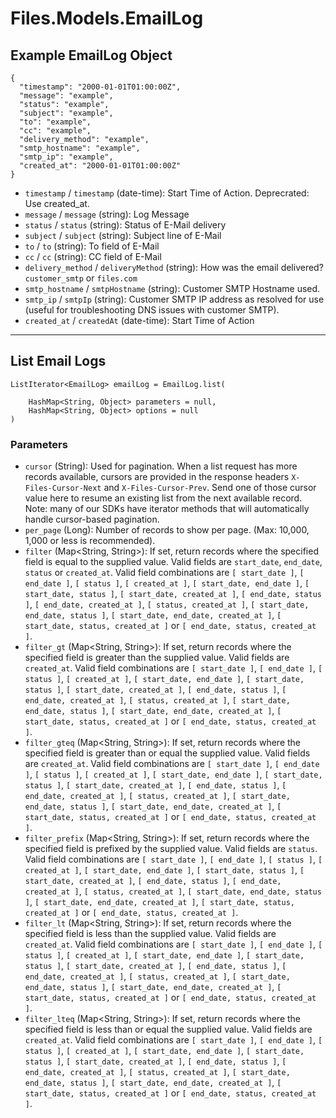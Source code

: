 # Files.Models.EmailLog

## Example EmailLog Object

```
{
  "timestamp": "2000-01-01T01:00:00Z",
  "message": "example",
  "status": "example",
  "subject": "example",
  "to": "example",
  "cc": "example",
  "delivery_method": "example",
  "smtp_hostname": "example",
  "smtp_ip": "example",
  "created_at": "2000-01-01T01:00:00Z"
}
```

* `timestamp` / `timestamp`  (date-time): Start Time of Action. Deprecrated: Use created_at.
* `message` / `message`  (string): Log Message
* `status` / `status`  (string): Status of E-Mail delivery
* `subject` / `subject`  (string): Subject line of E-Mail
* `to` / `to`  (string): To field of E-Mail
* `cc` / `cc`  (string): CC field of E-Mail
* `delivery_method` / `deliveryMethod`  (string): How was the email delivered?  `customer_smtp` or `files.com`
* `smtp_hostname` / `smtpHostname`  (string): Customer SMTP Hostname used.
* `smtp_ip` / `smtpIp`  (string): Customer SMTP IP address as resolved for use (useful for troubleshooting DNS issues with customer SMTP).
* `created_at` / `createdAt`  (date-time): Start Time of Action


---

## List Email Logs

```
ListIterator<EmailLog> emailLog = EmailLog.list(
    
    HashMap<String, Object> parameters = null,
    HashMap<String, Object> options = null
)
```

### Parameters

* `cursor` (String): Used for pagination.  When a list request has more records available, cursors are provided in the response headers `X-Files-Cursor-Next` and `X-Files-Cursor-Prev`.  Send one of those cursor value here to resume an existing list from the next available record.  Note: many of our SDKs have iterator methods that will automatically handle cursor-based pagination.
* `per_page` (Long): Number of records to show per page.  (Max: 10,000, 1,000 or less is recommended).
* `filter` (Map<String, String>): If set, return records where the specified field is equal to the supplied value. Valid fields are `start_date`, `end_date`, `status` or `created_at`. Valid field combinations are `[ start_date ]`, `[ end_date ]`, `[ status ]`, `[ created_at ]`, `[ start_date, end_date ]`, `[ start_date, status ]`, `[ start_date, created_at ]`, `[ end_date, status ]`, `[ end_date, created_at ]`, `[ status, created_at ]`, `[ start_date, end_date, status ]`, `[ start_date, end_date, created_at ]`, `[ start_date, status, created_at ]` or `[ end_date, status, created_at ]`.
* `filter_gt` (Map<String, String>): If set, return records where the specified field is greater than the supplied value. Valid fields are `created_at`. Valid field combinations are `[ start_date ]`, `[ end_date ]`, `[ status ]`, `[ created_at ]`, `[ start_date, end_date ]`, `[ start_date, status ]`, `[ start_date, created_at ]`, `[ end_date, status ]`, `[ end_date, created_at ]`, `[ status, created_at ]`, `[ start_date, end_date, status ]`, `[ start_date, end_date, created_at ]`, `[ start_date, status, created_at ]` or `[ end_date, status, created_at ]`.
* `filter_gteq` (Map<String, String>): If set, return records where the specified field is greater than or equal the supplied value. Valid fields are `created_at`. Valid field combinations are `[ start_date ]`, `[ end_date ]`, `[ status ]`, `[ created_at ]`, `[ start_date, end_date ]`, `[ start_date, status ]`, `[ start_date, created_at ]`, `[ end_date, status ]`, `[ end_date, created_at ]`, `[ status, created_at ]`, `[ start_date, end_date, status ]`, `[ start_date, end_date, created_at ]`, `[ start_date, status, created_at ]` or `[ end_date, status, created_at ]`.
* `filter_prefix` (Map<String, String>): If set, return records where the specified field is prefixed by the supplied value. Valid fields are `status`. Valid field combinations are `[ start_date ]`, `[ end_date ]`, `[ status ]`, `[ created_at ]`, `[ start_date, end_date ]`, `[ start_date, status ]`, `[ start_date, created_at ]`, `[ end_date, status ]`, `[ end_date, created_at ]`, `[ status, created_at ]`, `[ start_date, end_date, status ]`, `[ start_date, end_date, created_at ]`, `[ start_date, status, created_at ]` or `[ end_date, status, created_at ]`.
* `filter_lt` (Map<String, String>): If set, return records where the specified field is less than the supplied value. Valid fields are `created_at`. Valid field combinations are `[ start_date ]`, `[ end_date ]`, `[ status ]`, `[ created_at ]`, `[ start_date, end_date ]`, `[ start_date, status ]`, `[ start_date, created_at ]`, `[ end_date, status ]`, `[ end_date, created_at ]`, `[ status, created_at ]`, `[ start_date, end_date, status ]`, `[ start_date, end_date, created_at ]`, `[ start_date, status, created_at ]` or `[ end_date, status, created_at ]`.
* `filter_lteq` (Map<String, String>): If set, return records where the specified field is less than or equal the supplied value. Valid fields are `created_at`. Valid field combinations are `[ start_date ]`, `[ end_date ]`, `[ status ]`, `[ created_at ]`, `[ start_date, end_date ]`, `[ start_date, status ]`, `[ start_date, created_at ]`, `[ end_date, status ]`, `[ end_date, created_at ]`, `[ status, created_at ]`, `[ start_date, end_date, status ]`, `[ start_date, end_date, created_at ]`, `[ start_date, status, created_at ]` or `[ end_date, status, created_at ]`.
